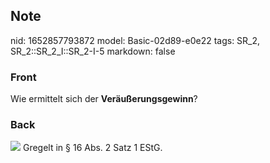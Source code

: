 ## Note
nid: 1652857793872
model: Basic-02d89-e0e22
tags: SR_2, SR_2::SR_2_I::SR_2-I-5
markdown: false

### Front
Wie ermittelt sich der <b>Veräußerungsgewinn</b>?

### Back
<img src="paste-831f09f3526248cec2571f2a3863320a9b3c1e9c.jpg">
Gregelt in § 16 Abs. 2 Satz 1 EStG.

